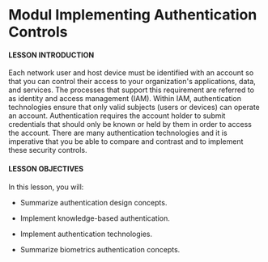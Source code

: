 # Modul Implementing Authentication Controls

#### LESSON INTRODUCTION

Each network user and host device must be identified with an account so that you can control their access to your organization's applications, data, and services. The processes that support this requirement are referred to as identity and access management (IAM). Within IAM, authentication technologies ensure that only valid subjects (users or devices) can operate an account. Authentication requires the account holder to submit credentials that should only be known or held by them in order to access the account. There are many authentication technologies and it is imperative that you be able to compare and contrast and to implement these security controls.

#### LESSON OBJECTIVES

In this lesson, you will:

-   Summarize authentication design concepts.
    
-   Implement knowledge-based authentication.
    
-   Implement authentication technologies.
    
-   Summarize biometrics authentication concepts.